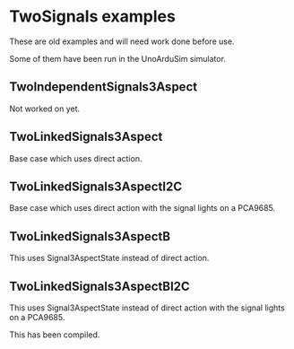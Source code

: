 # TwoSignals examples

These are old examples and will need work done before use.

Some of them have been run in the UnoArduSim simulator.
 
## TwoIndependentSignals3Aspect

Not worked on yet.

## TwoLinkedSignals3Aspect

Base case which uses direct action.

## TwoLinkedSignals3AspectI2C

Base case which uses direct action with the signal lights on a PCA9685.

## TwoLinkedSignals3AspectB

This uses Signal3AspectState instead of direct action.

## TwoLinkedSignals3AspectBI2C

This uses Signal3AspectState instead of direct action with the signal lights on a PCA9685.

This has been compiled.

